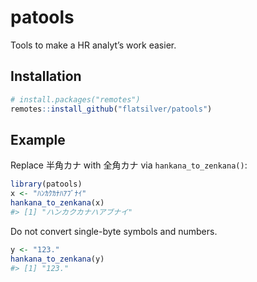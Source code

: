 
<!-- README.md is generated from README.Rmd. Please edit that file -->

# patools

Tools to make a HR analyt’s work easier.

## Installation

``` r
# install.packages("remotes")
remotes::install_github("flatsilver/patools")
```

## Example

Replace 半角カナ with 全角カナ via `hankana_to_zenkana()`:

``` r
library(patools)
x <- "ﾊﾝｶｸｶﾅﾊｱﾌﾞﾅｲ"
hankana_to_zenkana(x)
#> [1] "ハンカクカナハアブナイ"
```

Do not convert single-byte symbols and numbers.

``` r
y <- "123."
hankana_to_zenkana(y)
#> [1] "123."
```
